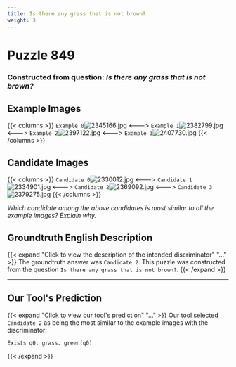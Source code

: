 ```yaml
---
title: Is there any grass that is not brown?
weight: 3
---
```


# Puzzle 849
### Constructed from question: _Is there any grass that is not brown?_


## Example Images
{{< columns >}}
`Example 0`![2345166.jpg](/gqa_images/2345166.jpg)
<--->
`Example 1`![2382799.jpg](/gqa_images/2382799.jpg)
<--->
`Example 2`![2397122.jpg](/gqa_images/2397122.jpg)
<--->
`Example 3`![2407730.jpg](/gqa_images/2407730.jpg)
{{< /columns >}}

## Candidate Images
{{< columns >}}
`Candidate 0`![2330012.jpg](/gqa_images/2330012.jpg)
<--->
`Candidate 1`![2334901.jpg](/gqa_images/2334901.jpg)
<--->
`Candidate 2`![2369092.jpg](/gqa_images/2369092.jpg)
<--->
`Candidate 3`![2379275.jpg](/gqa_images/2379275.jpg)
{{< /columns >}}

*Which candidate among the above candidates is most similar to all the example images? Explain why.*

## Groundtruth English Description

{{< expand "Click to view the description of the intended discriminator" "..." >}}
The groundtruth answer was `Candidate 2`. This puzzle was constructed from the question `Is there any grass that is not brown?`.
{{< /expand >}}

---

## Our Tool's Prediction

{{< expand "Click to view our tool's prediction" "..." >}}
Our tool selected `Candidate 2` as being the most similar to the example images with the discriminator:
```plaintext
Exists q0: grass. green(q0)
```
{{< /expand >}}
